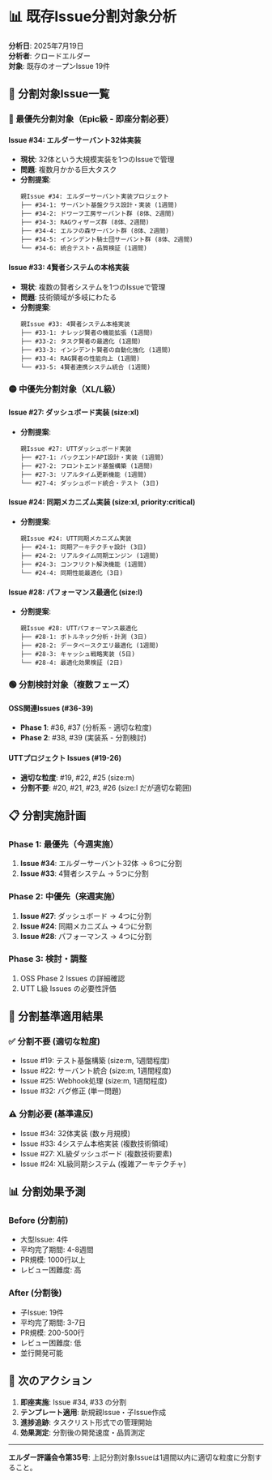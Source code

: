 # 📊 既存Issue分割対象分析

**分析日**: 2025年7月19日  
**分析者**: クロードエルダー  
**対象**: 既存のオープンIssue 19件

## 🎯 分割対象Issue一覧

### 🔴 最優先分割対象（Epic級 - 即座分割必要）

#### Issue #34: エルダーサーバント32体実装
- **現状**: 32体という大規模実装を1つのIssueで管理
- **問題**: 複数月かかる巨大タスク
- **分割提案**:
  ```
  親Issue #34: エルダーサーバント実装プロジェクト
  ├── #34-1: サーバント基盤クラス設計・実装 (1週間)
  ├── #34-2: ドワーフ工房サーバント群 (8体、2週間)
  ├── #34-3: RAGウィザーズ群 (8体、2週間) 
  ├── #34-4: エルフの森サーバント群 (8体、2週間)
  ├── #34-5: インシデント騎士団サーバント群 (8体、2週間)
  └── #34-6: 統合テスト・品質検証 (1週間)
  ```

#### Issue #33: 4賢者システムの本格実装
- **現状**: 複数の賢者システムを1つのIssueで管理
- **問題**: 技術領域が多岐にわたる
- **分割提案**:
  ```
  親Issue #33: 4賢者システム本格実装
  ├── #33-1: ナレッジ賢者の機能拡張 (1週間)
  ├── #33-2: タスク賢者の最適化 (1週間)
  ├── #33-3: インシデント賢者の自動化強化 (1週間)
  ├── #33-4: RAG賢者の性能向上 (1週間)
  └── #33-5: 4賢者連携システム統合 (1週間)
  ```

### 🟡 中優先分割対象（XL/L級）

#### Issue #27: ダッシュボード実装 (size:xl)
- **分割提案**:
  ```
  親Issue #27: UTTダッシュボード実装
  ├── #27-1: バックエンドAPI設計・実装 (1週間)
  ├── #27-2: フロントエンド基盤構築 (1週間)
  ├── #27-3: リアルタイム更新機能 (1週間)
  └── #27-4: ダッシュボード統合・テスト (3日)
  ```

#### Issue #24: 同期メカニズム実装 (size:xl, priority:critical)
- **分割提案**:
  ```
  親Issue #24: UTT同期メカニズム実装
  ├── #24-1: 同期アーキテクチャ設計 (3日)
  ├── #24-2: リアルタイム同期エンジン (1週間)
  ├── #24-3: コンフリクト解決機能 (1週間)
  └── #24-4: 同期性能最適化 (3日)
  ```

#### Issue #28: パフォーマンス最適化 (size:l)
- **分割提案**:
  ```
  親Issue #28: UTTパフォーマンス最適化
  ├── #28-1: ボトルネック分析・計測 (3日)
  ├── #28-2: データベースクエリ最適化 (1週間)
  ├── #28-3: キャッシュ戦略実装 (5日)
  └── #28-4: 最適化効果検証 (2日)
  ```

### 🟢 分割検討対象（複数フェーズ）

#### OSS関連Issues (#36-39)
- **Phase 1**: #36, #37 (分析系 - 適切な粒度)
- **Phase 2**: #38, #39 (実装系 - 分割検討)

#### UTTプロジェクト Issues (#19-26)
- **適切な粒度**: #19, #22, #25 (size:m)
- **分割不要**: #20, #21, #23, #26 (size:l だが適切な範囲)

## 📋 分割実施計画

### Phase 1: 最優先（今週実施）
1. **Issue #34**: エルダーサーバント32体 → 6つに分割
2. **Issue #33**: 4賢者システム → 5つに分割

### Phase 2: 中優先（来週実施）
1. **Issue #27**: ダッシュボード → 4つに分割
2. **Issue #24**: 同期メカニズム → 4つに分割
3. **Issue #28**: パフォーマンス → 4つに分割

### Phase 3: 検討・調整
1. OSS Phase 2 Issues の詳細確認
2. UTT L級 Issues の必要性評価

## 🎯 分割基準適用結果

### ✅ 分割不要 (適切な粒度)
- Issue #19: テスト基盤構築 (size:m, 1週間程度)
- Issue #22: サーバント統合 (size:m, 1週間程度)
- Issue #25: Webhook処理 (size:m, 1週間程度)
- Issue #32: バグ修正 (単一問題)

### ⚠️ 分割必要 (基準違反)
- Issue #34: 32体実装 (数ヶ月規模)
- Issue #33: 4システム本格実装 (複数技術領域)
- Issue #27: XL級ダッシュボード (複数技術要素)
- Issue #24: XL級同期システム (複雑アーキテクチャ)

## 📊 分割効果予測

### Before (分割前)
- 大型Issue: 4件
- 平均完了期間: 4-8週間
- PR規模: 1000行以上
- レビュー困難度: 高

### After (分割後)
- 子Issue: 19件
- 平均完了期間: 3-7日
- PR規模: 200-500行
- レビュー困難度: 低
- 並行開発可能

## 🚀 次のアクション

1. **即座実施**: Issue #34, #33 の分割
2. **テンプレート適用**: 新規親Issue・子Issue作成
3. **進捗追跡**: タスクリスト形式での管理開始
4. **効果測定**: 分割後の開発速度・品質測定

---

**エルダー評議会令第35号**: 上記分割対象Issueは1週間以内に適切な粒度に分割すること。